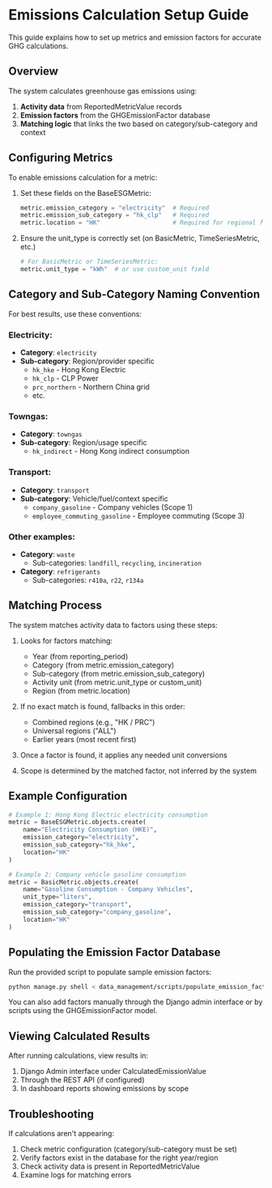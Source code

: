 # Emissions Calculation Setup Guide

This guide explains how to set up metrics and emission factors for accurate GHG calculations.

## Overview

The system calculates greenhouse gas emissions using:
1. **Activity data** from ReportedMetricValue records
2. **Emission factors** from the GHGEmissionFactor database
3. **Matching logic** that links the two based on category/sub-category and context

## Configuring Metrics

To enable emissions calculation for a metric:

1. Set these fields on the BaseESGMetric:
   ```python
   metric.emission_category = "electricity"  # Required
   metric.emission_sub_category = "hk_clp"   # Required
   metric.location = "HK"                    # Required for regional factors
   ```

2. Ensure the unit_type is correctly set (on BasicMetric, TimeSeriesMetric, etc.)
   ```python
   # For BasicMetric or TimeSeriesMetric:
   metric.unit_type = "kWh"  # or use custom_unit field
   ```

## Category and Sub-Category Naming Convention

For best results, use these conventions:

### Electricity:
- **Category**: `electricity`
- **Sub-category**: Region/provider specific
  - `hk_hke` - Hong Kong Electric
  - `hk_clp` - CLP Power
  - `prc_northern` - Northern China grid
  - etc.

### Towngas:
- **Category**: `towngas`
- **Sub-category**: Region/usage specific
  - `hk_indirect` - Hong Kong indirect consumption

### Transport:
- **Category**: `transport`
- **Sub-category**: Vehicle/fuel/context specific
  - `company_gasoline` - Company vehicles (Scope 1)
  - `employee_commuting_gasoline` - Employee commuting (Scope 3)

### Other examples:
- **Category**: `waste`
  - Sub-categories: `landfill`, `recycling`, `incineration`
- **Category**: `refrigerants`
  - Sub-categories: `r410a`, `r22`, `r134a`

## Matching Process

The system matches activity data to factors using these steps:

1. Looks for factors matching:
   - Year (from reporting_period) 
   - Category (from metric.emission_category)
   - Sub-category (from metric.emission_sub_category)
   - Activity unit (from metric.unit_type or custom_unit)
   - Region (from metric.location)

2. If no exact match is found, fallbacks in this order:
   - Combined regions (e.g., "HK / PRC")
   - Universal regions ("ALL")
   - Earlier years (most recent first)

3. Once a factor is found, it applies any needed unit conversions

4. Scope is determined by the matched factor, not inferred by the system

## Example Configuration

```python
# Example 1: Hong Kong Electric electricity consumption
metric = BaseESGMetric.objects.create(
    name="Electricity Consumption (HKE)",
    emission_category="electricity",
    emission_sub_category="hk_hke",
    location="HK"
)

# Example 2: Company vehicle gasoline consumption
metric = BasicMetric.objects.create(
    name="Gasoline Consumption - Company Vehicles",
    unit_type="liters",
    emission_category="transport",
    emission_sub_category="company_gasoline",
    location="HK"
)
```

## Populating the Emission Factor Database

Run the provided script to populate sample emission factors:

```bash
python manage.py shell < data_management/scripts/populate_emission_factors.py
```

You can also add factors manually through the Django admin interface or by scripts using the GHGEmissionFactor model.

## Viewing Calculated Results

After running calculations, view results in:
1. Django Admin interface under CalculatedEmissionValue
2. Through the REST API (if configured)
3. In dashboard reports showing emissions by scope

## Troubleshooting

If calculations aren't appearing:
1. Check metric configuration (category/sub-category must be set)
2. Verify factors exist in the database for the right year/region
3. Check activity data is present in ReportedMetricValue
4. Examine logs for matching errors 